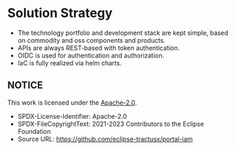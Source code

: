 # Solution Strategy

- The technology portfolio and development stack are kept simple, based on commodity and oss components and products.
- APIs are always REST-based with token authentication.
- OIDC is used for authentication and authorization.
- IaC is fully realized via helm charts.

## NOTICE

This work is licensed under the [Apache-2.0](https://www.apache.org/licenses/LICENSE-2.0).

- SPDX-License-Identifier: Apache-2.0
- SPDX-FileCopyrightText: 2021-2023 Contributors to the Eclipse Foundation
- Source URL: https://github.com/eclipse-tractusx/portal-iam
